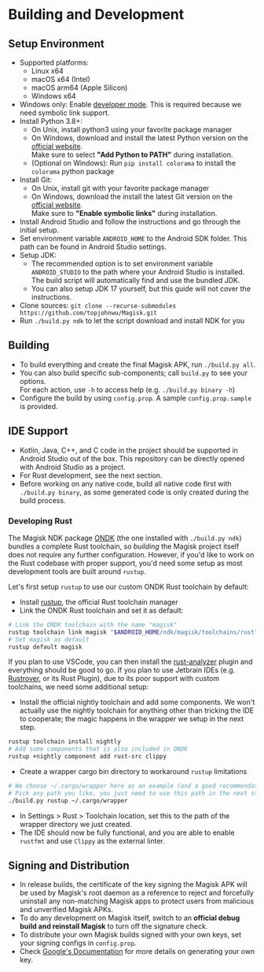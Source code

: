 # Building and Development

## Setup Environment

- Supported platforms:
  - Linux x64
  - macOS x64 (Intel)
  - macOS arm64 (Apple Silicon)
  - Windows x64
- Windows only: Enable [developer mode](https://learn.microsoft.com/en-us/windows/apps/get-started/enable-your-device-for-development). This is required because we need symbolic link support.
- Install Python 3.8+:
  - On Unix, install python3 using your favorite package manager
  - On Windows, download and install the latest Python version on the [official website](https://www.python.org/downloads/windows/).<br>
    Make sure to select **"Add Python to PATH"** during installation.
  - (Optional on Windows): Run `pip install colorama` to install the `colorama` python package
- Install Git:
  - On Unix, install git with your favorite package manager
  - On Windows, download the install the latest Git version on the [official website](https://git-scm.com/download/win).<br>
    Make sure to **"Enable symbolic links"** during installation.
- Install Android Studio and follow the instructions and go through the initial setup.
- Set environment variable `ANDROID_HOME` to the Android SDK folder. This path can be found in Android Studio settings.
- Setup JDK:
  - The recommended option is to set environment variable `ANDROID_STUDIO` to the path where your Android Studio is installed. The build script will automatically find and use the bundled JDK.
  - You can also setup JDK 17 yourself, but this guide will not cover the instructions.
- Clone sources: `git clone --recurse-submodules https://github.com/topjohnwu/Magisk.git`
- Run `./build.py ndk` to let the script download and install NDK for you

## Building

- To build everything and create the final Magisk APK, run `./build.py all`.
- You can also build specific sub-components; call `build.py` to see your options. \
  For each action, use `-h` to access help (e.g. `./build.py binary -h`)
- Configure the build by using `config.prop`. A sample `config.prop.sample` is provided.

## IDE Support

- Kotlin, Java, C++, and C code in the project should be supported in Android Studio out of the box. This repository can be directly opened with Android Studio as a project.
- For Rust development, see the next section.
- Before working on any native code, build all native code first with `./build.py binary`, as some generated code is only created during the build process.

### Developing Rust

The Magisk NDK package [ONDK](https://github.com/topjohnwu/ondk) (the one installed with `./build.py ndk`) bundles a complete Rust toolchain, so *building* the Magisk project itself does not require any further configuration. However, if you'd like to work on the Rust codebase with proper support, you'd need some setup as most development tools are built around `rustup`. 

Let's first setup `rustup` to use our custom ONDK Rust toolchain by default:

- Install [rustup](https://rustup.rs/), the official Rust toolchain manager
- Link the ONDK Rust toolchain and set it as default:

```bash
# Link the ONDK toolchain with the name "magisk"
rustup toolchain link magisk "$ANDROID_HOME/ndk/magisk/toolchains/rust"
# Set magisk as default
rustup default magisk
```

If you plan to use VSCode, you can then install the [rust-analyzer](https://marketplace.visualstudio.com/items?itemName=rust-lang.rust-analyzer) plugin and everything should be good to go. If you plan to use Jetbrain IDEs (e.g. [Rustrover](https://www.jetbrains.com/rust/), or its Rust Plugin), due to its poor support with custom toolchains, we need some additional setup:

- Install the official nightly toolchain and add some components. We won't actually use the nightly toolchain for anything other than tricking the IDE to cooperate; the magic happens in the wrapper we setup in the next step.

```bash
rustup toolchain install nightly
# Add some components that is also included in ONDK
rustup +nightly component add rust-src clippy
```

- Create a wrapper cargo bin directory to workaround `rustup` limitations

```bash
# We choose ~/.cargo/wrapper here as an example (and a good recommendation)
# Pick any path you like, you just need to use this path in the next step
./build.py rustup ~/.cargo/wrapper
```

- In Settings > Rust > Toolchain location, set this to the path of the wrapper directory we just created.
- The IDE should now be fully functional, and you are able to enable `rustfmt` and use `Clippy` as the external linter.

## Signing and Distribution

- In release builds, the certificate of the key signing the Magisk APK will be used by Magisk's root daemon as a reference to reject and forcefully uninstall any non-matching Magisk apps to protect users from malicious and unverified Magisk APKs.
- To do any development on Magisk itself, switch to an **official debug build and reinstall Magisk** to turn off the signature check.
- To distribute your own Magisk builds signed with your own keys, set your signing configs in `config.prop`.
- Check [Google's Documentation](https://developer.android.com/studio/publish/app-signing.html#generate-key) for more details on generating your own key.
